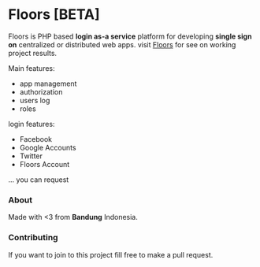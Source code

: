 # Floors [BETA]

Floors is PHP based **login as-a service** platform for developing **single sign on** centralized or distributed web apps. 
visit [Floors](http://floors.cf) for see on working project results.

Main features:
* app management
* authorization
* users log
* roles

login features:
* Facebook
* Google Accounts
* Twitter
* Floors Account

... you can request

### About

Made with <3 from **Bandung** Indonesia.

### Contributing

If you want to join to this project fill free to make a pull request.